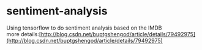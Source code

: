 # sentiment-analysis
Using tensorflow to do sentiment analysis based on the IMDB  
more details:[http://blog.csdn.net/buptgshengod/article/details/79492975](http://blog.csdn.net/buptgshengod/article/details/79492975)
